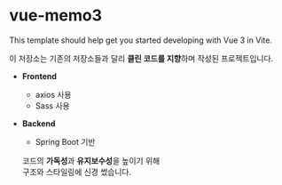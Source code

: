 # vue-memo3

This template should help get you started developing with Vue 3 in Vite.

이 저장소는 기존의 저장소들과 달리 **클린 코드를 지향**하며 작성된 프로젝트입니다.

- **Frontend**
  - axios 사용
  - Sass 사용

- **Backend**
  - Spring Boot 기반

  코드의 **가독성**과 **유지보수성**을 높이기 위해  
  구조와 스타일링에 신경 썼습니다.
